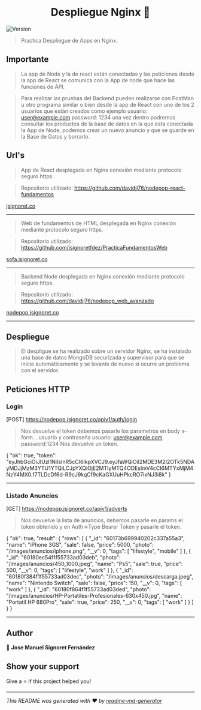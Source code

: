 <h1 align="center">Despliegue Nginx 👋</h1>
<p>
  <img alt="Version" src="https://img.shields.io/badge/version-1.0.0-blue.svg?cacheSeconds=2592000" />
</p>

> Practica Despliegue de Apps en Nginx.

## Importante

>La app de Node y la de react están conectadas y las peticiones desde la app
>de React se comunica con la App de node que hace las funciones de API.

>Para realizar las pruebas del Backend pueden realizarse con PostMan u otro
> programa similar o bien desde la app de React con uno de los 2 usuarios que
> están creados como ejemplo 
> usuario: user@example.com password: 1234 una vez dentro podremos consultar 
> los productos de la base de datos en la que esta conectada la App de Node, podemos
> crear un nuevo anuncio y que se guarde en la Base de Datos y borrarlo.

## Url's

>App de React desplegada en Nginx conexión mediante protocolo seguro https.

>Repositorio utilizado:
> https://github.com/davidjj76/nodepop-react-fundamentos

[jsignoret.co](https://jsignoret.co)

<hr>

>Web de fundamentos de HTML desplegada en Nginx conexión mediante protocolo seguro https.

>Repositorio utilizado:
>https://github.com/jsignoretfdez/PracticaFundamentosWeb

[sofa.jsignoret.co](https://sofa.jsignoret.co)

<hr>

>Backend Node desplegada en Nginx conexión mediante protocolo seguro https.

>Repositorio utilizado:
>https://github.com/davidjj76/nodepop_web_avanzado

[nodepop.jsignoret.co](https://nodepop.jsignoret.co)

<hr>

## Despliegue

>El despligue se ha realizado sobre un servidor Nginx, se ha instalado una
> base de datos MongoDB securizada y supervisor para que se inicie automáticamente
> y se levante de nuevo si ocurre un problema con el servidor.

## Peticiones HTTP

### Login

[POST] https://nodepop.jsignoret.co/apiv1/auth/login

> Nos devuelve el token debemos pasarle los parametros en body x-form... usuario y contraseña
> usuario: user@example.com password:1234
> Nos devuelve un token.

{
    "ok": true,
    "token": "eyJhbGciOiJIUzI1NiIsInR5cCI6IkpXVCJ9.eyJfaWQiOiI2MDE3M2I2OTk5NDAyMDJjMzM3YTU1YTQiLCJpYXQiOjE2MTIyMTQ4ODEsImV4cCI6MTYxMjM4NzY4MX0.f7TLDcDf6d-R9cJ9kqCf9cKaGXUuHPkcRO7ixNJ3i8k"
}

<hr>

### Listado Anuncios

[GET] https://nodepop.jsignoret.co/apiv1/adverts

> Nos devuelve la lista de anuncios, debemos pasarle en params el token obtenido y en Auth->Type Bearer Token y pasarle el token.

{
    "ok": true,
    "result": {
        "rows": [
            {
                "_id": "60173b699940202c337a55a3",
                "name": "iPhone 3GS",
                "sale": false,
                "price": 5000,
                "photo": "/images/anuncios/iphone.png",
                "__v": 0,
                "tags": [
                    "lifestyle",
                    "mobile"
                ]
            },
            {
                "_id": "60180ec54f1f55733ad03deb",
                "photo": "/images/anuncios/450_1000.jpeg",
                "name": "Ps5",
                "sale": true,
                "price": 500,
                "__v": 0,
                "tags": [
                    "lifestyle",
                    "work"
                ]
            },
            {
                "_id": "60180f384f1f55733ad03dec",
                "photo": "/images/anuncios/descarga.jpeg",
                "name": "Nintendo Switch",
                "sale": false,
                "price": 150,
                "__v": 0,
                "tags": [
                    "work"
                ]
            },
            {
                "_id": "60180f864f1f55733ad03ded",
                "photo": "/images/anuncios/HP-Portatiles-Profesionales-630x450.jpg",
                "name": "Portatil HP 680Pro",
                "sale": true,
                "price": 250,
                "__v": 0,
                "tags": [
                    "work"
                ]
            }
        ]
    }
}

<hr>

## Author

👤 **Jose Manuel Signoret Fernández**


## Show your support

Give a ⭐️ if this project helped you!

***
_This README was generated with ❤️ by [readme-md-generator](https://github.com/kefranabg/readme-md-generator)_
